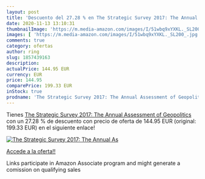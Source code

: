 ```yaml
---
layout: post
title: 'Descuento del 27.28 % en The Strategic Survey 2017: The Annual As'
date: 2020-11-13 13:10:31
thumbnailImage: 'https://m.media-amazon.com/images/I/51wbq9xYXKL._SL200_.jpg'
images: [ 'https://m.media-amazon.com/images/I/51wbq9xYXKL._SL200_.jpg' ]
comments: true
category: ofertas
author: ring
slug: 1857439163
description:
actualPrice: 144.95 EUR
currency: EUR
price: 144.95
comparePrice: 199.33 EUR
inStock: true
prodname: 'The Strategic Survey 2017: The Annual Assessment of Geopolitics'
---
```


Tienes [The Strategic Survey 2017: The Annual Assessment of Geopolitics](https://www.amazon.es/dp/1857439163/?tag=tolees-21) con un 27.28 % de descuento con precio de oferta de 144.95 EUR (original: 199.33 EUR) en el siguiente enlace!

[![The Strategic Survey 2017: The Annual As](https://m.media-amazon.com/images/I/51wbq9xYXKL._SL200_.jpg)](https://www.amazon.es/dp/1857439163/?tag=tolees-21)

[Accede a la oferta!!](https://www.amazon.es/dp/1857439163/?tag=tolees-21)

Links participate in Amazon Associate program and might generate a comission on qualifying sales


